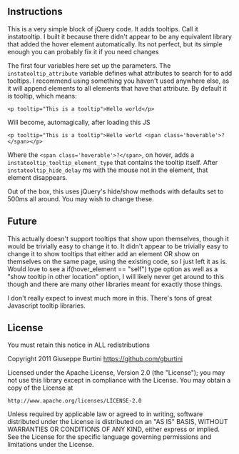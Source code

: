 Instructions
------------

This is a very simple block of jQuery code. It adds tooltips. Call it instatooltip. I built it because there didn't appear to be any equivalent library that added the hover element automatically. Its not perfect, but its simple enough you can probably fix it if you need changes

The first four variables here set up the parameters. The ``instatooltip_attribute`` variable defines what attributes to search for to add tooltips. I recommend using something you haven't used anywhere else, as it will append elements to all elements that have that attribute. By default it is tooltip, which means:

````
<p tooltip="This is a tooltip">Hello world</p>
````

Will become, automagically, after loading this JS

````
<p tooltip="This is a tooltip">Hello world <span class='hoverable'>?</span></p>
````

Where the ``<span class='hoverable'>?</span>``, on hover, adds a ``instatooltip_tooltip_element_type`` that contains the tooltip itself. After ``instatooltip_hide_delay`` ms with the mouse not in the element, that element disappears.

Out of the box, this uses jQuery's hide/show methods with defaults set to 500ms all around. You may wish to change these.

Future
------------

This actually doesn't support tooltips that show upon themselves, though it would be trivially easy to change it to. It didn't appear to be trivially easy to change it to show tooltips that either add an element OR show on themselves on the same page, using the existing code, so I just left it as is. Would love to see a if(hover_element == "self") type option as well as a  "show tooltip in other location" option, I will likely never get around to this though and there are many other libraries meant for exactly those things.

I don't really expect to invest much more in this. There's tons of great Javascript tooltip libraries.

License 
------------

You must retain this notice in ALL redistributions

Copyright 2011 Giuseppe Burtini      https://github.com/gburtini

Licensed under the Apache License, Version 2.0 (the "License");
you may not use this library except in compliance with the License.
You may obtain a copy of the License at

    http://www.apache.org/licenses/LICENSE-2.0

Unless required by applicable law or agreed to in writing, software
distributed under the License is distributed on an "AS IS" BASIS,
WITHOUT WARRANTIES OR CONDITIONS OF ANY KIND, either express or implied.
See the License for the specific language governing permissions and
limitations under the License.
